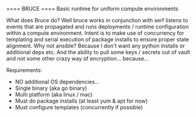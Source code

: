 ==== BRUCE ====
Basic runtime for uniform compute environments

What does Bruce do?  Well bruce works in conjunction with serf listens to events that are propagated and runs deployments / runtime configuration within a compute environment.  Intent is to make use of concurrency for templating and serial execution of package installs to ensure proper state alignment.  Why not ansible? Because I don't want any python installs or additional deps etc.  And the ability to pull some keys / secrets out of vault and not some other crazy way of encryption... because...

Requirements:
- NO additional OS dependencies...
- Single binary (aka go binary)
- Multi platform (aka linux / mac)
- Must do package installs (at least yum & apt for now)
- Must configure templates (concurrently if possible)

